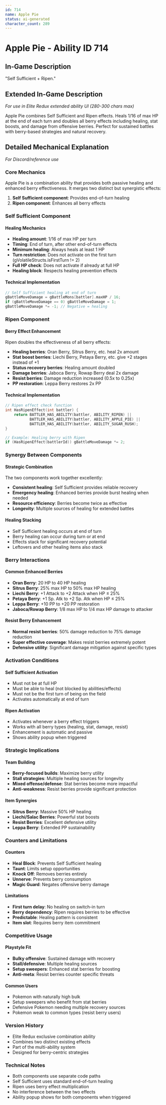 ```yaml
---
id: 714
name: Apple Pie
status: ai-generated
character_count: 289
---
```


# Apple Pie - Ability ID 714

## In-Game Description
"Self Sufficient + Ripen."

## Extended In-Game Description
*For use in Elite Redux extended ability UI (280-300 chars max)*

Apple Pie combines Self Sufficient and Ripen effects. Heals 1/16 of max HP at the end of each turn and doubles all berry effects including healing, stat boosts, and damage from offensive berries. Perfect for sustained battles with berry-based strategies and natural recovery.

## Detailed Mechanical Explanation
*For Discord/reference use*

### Core Mechanics
Apple Pie is a combination ability that provides both passive healing and enhanced berry effectiveness. It merges two distinct but synergistic effects:

1. **Self Sufficient component**: Provides end-of-turn healing
2. **Ripen component**: Enhances all berry effects

### Self Sufficient Component

#### Healing Mechanics
- **Healing amount**: 1/16 of max HP per turn
- **Timing**: End of turn, after other end-of-turn effects
- **Minimum healing**: Always heals at least 1 HP
- **Turn restriction**: Does not activate on the first turn (gVolatileStructs.isFirstTurn != 2)
- **Full HP check**: Does not activate if already at full HP
- **Healing block**: Respects healing prevention effects

#### Technical Implementation
```c
// Self Sufficient healing at end of turn
gBattleMoveDamage = gBattleMons[battler].maxHP / 16;
if (gBattleMoveDamage == 0) gBattleMoveDamage = 1;
gBattleMoveDamage *= -1; // Negative = healing
```

### Ripen Component

#### Berry Effect Enhancement
Ripen doubles the effectiveness of all berry effects:

- **Healing berries**: Oran Berry, Sitrus Berry, etc. heal 2x amount
- **Stat boost berries**: Liechi Berry, Petaya Berry, etc. give +2 stages instead of +1
- **Status recovery berries**: Healing amount doubled
- **Damage berries**: Jaboca Berry, Rowap Berry deal 2x damage
- **Resist berries**: Damage reduction increased (0.5x to 0.25x)
- **PP restoration**: Leppa Berry restores 2x PP

#### Technical Implementation
```c
// Ripen effect check function
int HasRipenEffect(int battler) {
    return BATTLER_HAS_ABILITY(battler, ABILITY_RIPEN) || 
           BATTLER_HAS_ABILITY(battler, ABILITY_APPLE_PIE) || 
           BATTLER_HAS_ABILITY(battler, ABILITY_SUGAR_RUSH);
}

// Example: Healing berry with Ripen
if (HasRipenEffect(battlerId)) gBattleMoveDamage *= 2;
```

### Synergy Between Components

#### Strategic Combination
The two components work together excellently:
- **Consistent healing**: Self Sufficient provides reliable recovery
- **Emergency healing**: Enhanced berries provide burst healing when needed
- **Resource efficiency**: Berries become twice as effective
- **Longevity**: Multiple sources of healing for extended battles

#### Healing Stacking
- Self Sufficient healing occurs at end of turn
- Berry healing can occur during turn or at end
- Effects stack for significant recovery potential
- Leftovers and other healing items also stack

### Berry Interactions

#### Common Enhanced Berries
- **Oran Berry**: 20 HP to 40 HP healing
- **Sitrus Berry**: 25% max HP to 50% max HP healing
- **Liechi Berry**: +1 Attack to +2 Attack when HP ≤ 25%
- **Petaya Berry**: +1 Sp. Atk to +2 Sp. Atk when HP ≤ 25%
- **Leppa Berry**: +10 PP to +20 PP restoration
- **Jaboca/Rowap Berry**: 1/8 max HP to 1/4 max HP damage to attacker

#### Resist Berry Enhancement
- **Normal resist berries**: 50% damage reduction to 75% damage reduction
- **Super effective coverage**: Makes resist berries extremely potent
- **Defensive utility**: Significant damage mitigation against specific types

### Activation Conditions

#### Self Sufficient Activation
- Must not be at full HP
- Must be able to heal (not blocked by abilities/effects)
- Must not be the first turn of being on the field
- Activates automatically at end of turn

#### Ripen Activation
- Activates whenever a berry effect triggers
- Works with all berry types (healing, stat, damage, resist)
- Enhancement is automatic and passive
- Shows ability popup when triggered

### Strategic Implications

#### Team Building
- **Berry-focused builds**: Maximize berry utility
- **Stall strategies**: Multiple healing sources for longevity
- **Mixed offense/defense**: Stat berries become more impactful
- **Anti-weakness**: Resist berries provide significant protection

#### Item Synergies
- **Sitrus Berry**: Massive 50% HP healing
- **Liechi/Salac Berries**: Powerful stat boosts
- **Resist Berries**: Excellent defensive utility
- **Leppa Berry**: Extended PP sustainability

### Counters and Limitations

#### Counters
- **Heal Block**: Prevents Self Sufficient healing
- **Taunt**: Limits setup opportunities
- **Knock Off**: Removes berries entirely
- **Unnerve**: Prevents berry consumption
- **Magic Guard**: Negates offensive berry damage

#### Limitations
- **First turn delay**: No healing on switch-in turn
- **Berry dependency**: Ripen requires berries to be effective
- **Predictable**: Healing pattern is consistent
- **Item slot**: Requires berry item commitment

### Competitive Usage

#### Playstyle Fit
- **Bulky offensive**: Sustained damage with recovery
- **Stall/defensive**: Multiple healing sources
- **Setup sweepers**: Enhanced stat berries for boosting
- **Anti-meta**: Resist berries counter specific threats

#### Common Users
- Pokemon with naturally high bulk
- Setup sweepers who benefit from stat berries
- Defensive Pokemon needing multiple recovery sources
- Pokemon weak to common types (resist berry users)

### Version History
- Elite Redux exclusive combination ability
- Combines two distinct existing effects
- Part of the multi-ability system
- Designed for berry-centric strategies

### Technical Notes
- Both components use separate code paths
- Self Sufficient uses standard end-of-turn healing
- Ripen uses berry effect multiplication
- No interference between the two effects
- Ability popup shows for both components when triggered